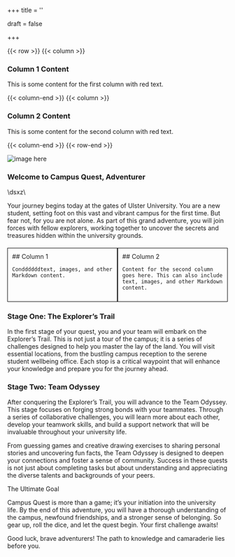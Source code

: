 +++
title = ''

draft = false

+++

{{< row >}}
{{< column >}}
### Column 1 Content

<div class="red-text">
  This is some content for the first column with red text.
</div>

{{< column-end >}}
{{< column >}}
### Column 2 Content

<div class="red-text">
  This is some content for the second column with red text.
</div>

{{< column-end >}}
{{< row-end >}}

![image here](images/header.png#center)

### Welcome to Campus Quest, Adventurer
\dsxz\

Your journey begins today at the gates of Ulster University. You are a new student, setting foot on this vast and vibrant campus for the first time. But fear not, for you are not alone. As part of this grand adventure, you will join forces with fellow explorers, working together to uncover the secrets and treasures hidden within the university grounds.


<div style="display: flex; flex-wrap: wrap; margin-top: 20px;">
  <div style="flex: 1; min-width: 50px; padding: 10px; border: 1px solid black; box-sizing: border-box;">
    ## Column 1

    Conddddddtext, images, and other Markdown content.
  </div>
  <div style="flex: 1; min-width: 50px; padding: 10px; border: 1px solid black; box-sizing: border-box;">
    ## Column 2

    Content for the second column goes here. This can also include text, images, and other Markdown content.
  </div>
</div>

### Stage One: The Explorer’s Trail

In the first stage of your quest, you and your team will embark on the Explorer’s Trail. This is not just a tour of the campus; it is a series of challenges designed to help you master the lay of the land. You will visit essential locations, from the bustling campus reception to the serene student wellbeing office. Each stop is a critical waypoint that will enhance your knowledge and prepare you for the journey ahead.

### Stage Two: Team Odyssey

After conquering the Explorer’s Trail, you will advance to the Team Odyssey. This stage focuses on forging strong bonds with your teammates. Through a series of collaborative challenges, you will learn more about each other, develop your teamwork skills, and build a support network that will be invaluable throughout your university life.

From guessing games and creative drawing exercises to sharing personal stories and uncovering fun facts, the Team Odyssey is designed to deepen your connections and foster a sense of community. Success in these quests is not just about completing tasks but about understanding and appreciating the diverse talents and backgrounds of your peers.

The Ultimate Goal

Campus Quest is more than a game; it’s your initiation into the university life. By the end of this adventure, you will have a thorough understanding of the campus, newfound friendships, and a stronger sense of belonging. So gear up, roll the dice, and let the quest begin. Your first challenge awaits!

Good luck, brave adventurers! The path to knowledge and camaraderie lies before you.

